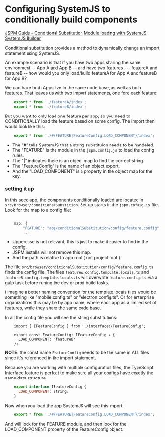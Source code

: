 # Configuring SystemJS to conditionally build components

[JSPM Guide - Conditional Substitution](http://jspm.io/0.17-beta-guide/conditional-substitution.html)
[Module loading with SystemJS](http://martinmicunda.com/2015/10/26/conditional-module-loading-with-systemjs/)
[SystemJS Builder](https://github.com/systemjs/builder)

Conditional substitution provides a method to dynamically change an import statement using SystemJS. 

An example scenario is that if you have two apps sharing the same environment -- App A and App B -- and have two features --- featureA and featureB -- how would you only load/build featureA for App A and featureB for App B?

We can have both Apps live in the same code base, as well as both features. That leaves us with two import statements, one fore each feature:

```javascript
    export * from './featureA/index';
    export * from './featureB/index';
```

But you want to only load one feature per app, so you need to CONDITIONALLY load the feature based on some config. The import then would look like this:

```javascript
    export * from './#{FEATURE|FeatureConfig.LOAD_COMPONENT}/index';
```

* The "#" tells SystemJS that a string substituion needs to be handeled. 
* The "FEATURE" is the module in the  ```jspm.config.js``` to load the config rules.
* The "|" indicates there is an object map to find the correct string.
* The "FeatureConfig" is the name of an object export.
* And the "LOAD_COMPONENT" is a property in the object map for the key.

### setting it up

In this seed app, the components conditionally loaded are located in ```src/browser/conditionalSubstition```. Set up starts in the ```jspm.cofnig.js``` file. Look for the map to a config file:

```javascript

    map: {
        "FEATURE": "app/conditionalSubstitution/config/feature.config",
        ... 
```

* Uppercase is not relevant, this is just to make it easier to find in the config. 
* JSPM installs will not remove this map. 
* And the path is relative to app root ( not project root ).

The file ```src/browser/conditionalSubstitution/config/feature.config.ts``` finds the config file. The files ```featureA.config.template.locals.ts``` and ```featureB.config.template.locals.ts``` will overwrite ```feature.config.ts``` via a gulp task before runing the dev or prod build tasks. 

I imagine a better naming convention for the template.locals files would be something like "mobile.config.ts" or "electron.config.ts". Or for enterprise organizations this may be by app name, where each app as a limited set of features, while they share the same code base.

In all the config file you will see the string substitutions:

```
    import { IFeatureConfig } from './interfaces/FeatureConfig';
    
    export const FeatureConfig: IFeatureConfig = {
      LOAD_COMPONENT: 'featureB'
    };
```

**NOTE**: the const name ```FeatureConfig``` needs to be the same in ALL files since it's referenced in the import statement.

Because you are working with multiple configuration files, the TypeScript Interface feature is perfect to make sure all your configs have exactly the same data structure.

```javascript
    export interface IFeatureConfig {
      LOAD_COMPONENT: string;
    }
```

Now when you load the app SystemJS will see this import:

```javascript
    export * from './#{FEATURE|FeatureConfig.LOAD_COMPONENT}/index';
```

And will look for the FEATURE module, and then look for the LOAD_COMPONENT property of the FeatureConfig object.
